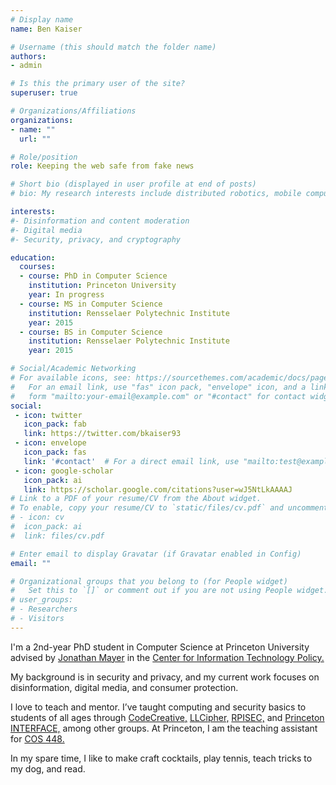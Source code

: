 ```yaml
---
# Display name
name: Ben Kaiser

# Username (this should match the folder name)
authors:
- admin

# Is this the primary user of the site?
superuser: true

# Organizations/Affiliations
organizations:
- name: ""
  url: ""

# Role/position
role: Keeping the web safe from fake news 

# Short bio (displayed in user profile at end of posts)
# bio: My research interests include distributed robotics, mobile computing and programmable matter.

interests:
#- Disinformation and content moderation
#- Digital media
#- Security, privacy, and cryptography

education:
  courses:
  - course: PhD in Computer Science
    institution: Princeton University
    year: In progress
  - course: MS in Computer Science
    institution: Rensselaer Polytechnic Institute
    year: 2015
  - course: BS in Computer Science
    institution: Rensselaer Polytechnic Institute
    year: 2015

# Social/Academic Networking
# For available icons, see: https://sourcethemes.com/academic/docs/page-builder/#icons
#   For an email link, use "fas" icon pack, "envelope" icon, and a link in the
#   form "mailto:your-email@example.com" or "#contact" for contact widget.
social:
 - icon: twitter
   icon_pack: fab
   link: https://twitter.com/bkaiser93
 - icon: envelope
   icon_pack: fas
   link: '#contact'  # For a direct email link, use "mailto:test@example.org".
 - icon: google-scholar
   icon_pack: ai
   link: https://scholar.google.com/citations?user=wJ5NtLkAAAAJ
# Link to a PDF of your resume/CV from the About widget.
# To enable, copy your resume/CV to `static/files/cv.pdf` and uncomment the lines below.
# - icon: cv
#  icon_pack: ai
#  link: files/cv.pdf

# Enter email to display Gravatar (if Gravatar enabled in Config)
email: ""

# Organizational groups that you belong to (for People widget)
#   Set this to `[]` or comment out if you are not using People widget.
# user_groups:
# - Researchers
# - Visitors
---
```


I'm a 2nd-year PhD student in Computer Science at Princeton University advised by [Jonathan Mayer](https://www.jonathanmayer.org) in the [Center for Information Technology Policy.](https://citp.princeton.edu/)

My background is in security and privacy, and my current work focuses on disinformation, digital media, and consumer protection.

I love to teach and mentor. I’ve taught computing and security basics to students of all ages through [CodeCreative,](https://www.codecreative-ll.org/) [LLCipher,](https://www.ll.mit.edu/outreach/llcipher) [RPISEC,](https://rpis.ec/) and [Princeton INTERFACE,](https://interface-pton.github.io/interface/) among other groups. At Princeton, I am the teaching assistant for [COS 448.](https://www.cs.princeton.edu/courses/archive/spring20/cos448/)

In my spare time, I like to make craft cocktails, play tennis, teach tricks to my dog, and read.